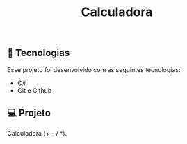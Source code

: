 
<h1 align="center"> Calculadora </h1>

<br>

## 🚀 Tecnologias

Esse projeto foi desenvolvido com as seguintes tecnologias:

- C#
- Git e Github


## 💻 Projeto

Calculadora (+ - / *).
